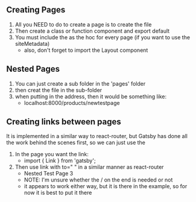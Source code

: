 ## Creating Pages

1. All you NEED to do to create a page is to create the file
2. Then create a class or function component and export default
3. You must include the <Layout></Layout> as the hoc for every page (if you want to use the siteMetadata)
   - also, don't forget to import the Layout component

## Nested Pages

1. You can just create a sub folder in the 'pages' folder
2. then creat the file in the sub-folder
3. when putting in the address, then it would be something like:
   - localhost:8000/products/newtestpage

## Creating links between pages

It is implemented in a similar way to react-router, but Gatsby has done all the work behind the scenes first, so we can just use the <Link/>

1. In the page you want the link:
   - import { Link } from 'gatsby';
2. Then use link with to=" " in a similar manner as react-router
   - <Link to="/products/testpage3/">Nested Test Page 3</Link>
   * NOTE: I'm unsure whether the / on the end is needed or not
   * it appears to work either way, but it is there in the example, so for now it is best to put it there
